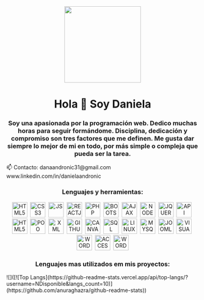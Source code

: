 <div id="header" align="center">
    <img src="https://media.giphy.com/media/CuuSHzuc0O166MRfjt/giphy.gif" width="200">
    <h1 align="center"> Hola 👋 Soy Daniela</h1>
    <h3>Soy una apasionada por la programación web. Dedico muchas horas para seguir formándome. 
        Disciplina, dedicación y compromiso son tres factores que me definen. 
        Me gusta dar siempre lo mejor de mi en todo, por más simple o compleja que pueda ser la tarea.
    </h3>
</div>
     📫 Contacto: danaandronic31@gmail.com
     </br>
                   www.linkedin.com/in/danielaandronic
    <div align="center">
        <h3>Lenguajes y herramientas:</h3>
        <img src="https://img1.freepng.es/20180320/svw/kisspng-html-web-design-scalable-vector-graphics-world-wid-html5-icon-hd-5ab0c85bded183.9685825515215350679127.jpg"  
        title="HTML5" alt="HTML5" width="40" height="40">&nbsp;
        <img src="https://cdn.icon-icons.com/icons2/2415/PNG/512/css_original_wordmark_logo_icon_146576.png" 
        title="CSS3" alt="CSS3" width="40" height="40">&nbsp;
        <img src="https://img2.freepng.es/20180716/gyy/kisspng-javascript-computer-icons-software-developer-casca-javascript-logo-5b4ca5d6055ec0.625573901531749846022.jpg" 
        title="JS" alt="JS" width="40" height="40">&nbsp;
        <img src="https://img2.freepng.es/20180410/dbq/kisspng-react-javascript-responsive-web-design-github-angu-github-5accac24ced243.4761515415233628528472.jpg" 
        title="REACTJS" alt="REACTJS" width="40" height="40">&nbsp;
        <img src="https://img2.freepng.es/20180904/xhu/kisspng-logo-image-computer-icons-php-portable-network-gra-william-davies-meng-mongodb-5b8e9698822d99.0636011515360713205332.jpg" 
        title="PHP" alt="PHP" width="40" height="40">&nbsp;
        <img src="https://getbootstrap.com/docs/5.2/assets/brand/bootstrap-logo-shadow.png" 
        title="BOOTSTRAP" alt="BOOTSTRAP" width="40" height="40">&nbsp;
        <img src="https://coregenicsoftwares.com/wp-content/uploads/2022/01/pngkit_ajax-logo-png_3783642.png" 
        title="AJAX" alt="AJAX" width="40" height="40">&nbsp;
        <img src="https://img2.freepng.es/20180425/jrw/kisspng-node-js-javascript-web-application-express-js-comp-5ae0f84e2a4242.1423638015246930701731.jpg" 
        title="NODEJS" alt="NODEJS" width="40" height="40">&nbsp;
        <img src="https://img1.freepng.es/20180828/wy/kisspng-1st-century-logo-brand-electric-motor-duoweb-5b85a15fbc9422.4421275015354842557724.jpg" 
        title="JQUERY" alt="JQUERY" width="40" height="40">&nbsp;
        <img src="https://img2.freepng.es/20180618/avk/kisspng-computer-icons-api-5b279e6bb53105.6204844815293231157422.jpg" 
        title="API" alt="API" width="40" height="40">&nbsp;
        <img src="https://img2.freepng.es/20190517/zhi/kisspng-asp-net-mvc-php-computer-software-spring-framework-5cde58c5037fb0.8087295015580755890143.jpg" 
        title="MVC" alt="HTML5" width="MVC" height="40">&nbsp;
        <img src="https://compu2poo.files.wordpress.com/2013/12/imag-prog-poo1.jpg" 
        title="POO" alt="POO" width="40" height="40">&nbsp;
        <img src="https://icons-for-free.com/download-icon-file+xml+icon-1320183613266774856_512.png" 
        title="XML" alt="XML" width="40" height="40">&nbsp;
        <img src="https://1000marcas.net/wp-content/uploads/2020/02/GitHub-logo-1.jpg" 
        title="GITHUB" alt="GITHUB" width="40" height="40">&nbsp;
        <img src="https://www.viajandosimple.com/wp-content/uploads/2022/04/Canva-Nuevo-Logotipo-650x366-1.jpg" 
        title="CANVA" alt="CANVA" width="40" height="40">&nbsp;
        <img src="https://img2.freepng.es/20190610/gou/kisspng-microsoft-azure-sql-database-microsoft-azure-sql-d-postani-spletni-razvijalec-izberite-svojo-uno-5cfe7bd5b6e377.6992930615601817177491.jpg" 
        title="SQL" alt="SQL" width="40" height="40">&nbsp;
        <img src="https://logos-marcas.com/wp-content/uploads/2020/09/Linux-Emblema.png" 
        title="LINUX" alt="LINUX" width="40" height="40">&nbsp;
        <img src="https://icon-library.com/images/mysql-icon/mysql-icon-9.jpg" 
        title="MYSQL" alt="MYSQL" width="40" height="40">&nbsp;
        <img src="https://es.seaicons.com/wp-content/uploads/2016/03/joomla-icon.png" 
        title="JOOMLA" alt="JOOMLA" width="40" height="40">&nbsp;
        <img src="https://e7.pngegg.com/pngimages/910/226/png-clipart-visual-studio-2010-developpez-pour-le-web-avec-c-4-framework-entity-4-asp-net-4-silverlight-4-et-wcf-ria-services-logo-visual-basic-microsoft-visual-studio-visual-programming.png" 
        title="VISUAL STUDIO" alt="VISUAL STUDIO" width="40" height="40">&nbsp;
        <img src="https://cdn.icon-icons.com/icons2/836/PNG/512/Wordpress_icon-icons.com_66780.png" 
        title="WORDPRESS" alt="WORDPRESS" width="40" height="40">&nbsp;
        <img src="https://upload.wikimedia.org/wikipedia/commons/thumb/f/f1/Microsoft_Office_Access_%282019-present%29.svg/800px-Microsoft_Office_Access_%282019-present%29.svg.png" 
        title="ACCESS" alt="ACCESS" width="40" height="40">&nbsp;
        <img src="https://www.rpbgeducation.online/wp-content/uploads/2018/06/Word-icon.png" 
        title="WORD" alt="WORD" width="40" height="40">
    <h3>Lenguajes mas utilizados em mis proyectos:</h3>
    </div>
![]([![Top Langs](https://github-readme-stats.vercel.app/api/top-langs/?username=NDisponible&langs_count=10)](https://github.com/anuraghazra/github-readme-stats))
